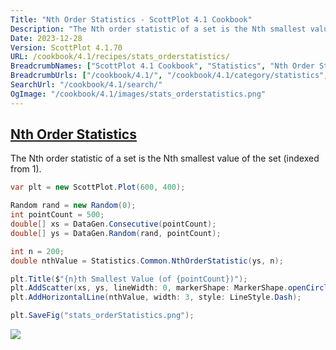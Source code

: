 ```yaml
---
Title: "Nth Order Statistics - ScottPlot 4.1 Cookbook"
Description: "The Nth order statistic of a set is the Nth smallest value of the set (indexed from 1)."
Date: 2023-12-28
Version: ScottPlot 4.1.70
URL: /cookbook/4.1/recipes/stats_orderstatistics/
BreadcrumbNames: ["ScottPlot 4.1 Cookbook", "Statistics", "Nth Order Statistics"]
BreadcrumbUrls: ["/cookbook/4.1/", "/cookbook/4.1/category/statistics", "/cookbook/4.1/recipes/stats_orderstatistics/"]
SearchUrl: "/cookbook/4.1/search/"
OgImage: "/cookbook/4.1/images/stats_orderstatistics.png"
---
```


<h2><a id='nth-order-statistics' href='/cookbook/4.1/recipes/stats_orderstatistics/'>Nth Order Statistics</a></h2>

The Nth order statistic of a set is the Nth smallest value of the set (indexed from 1).

```cs
var plt = new ScottPlot.Plot(600, 400);

Random rand = new Random(0);
int pointCount = 500;
double[] xs = DataGen.Consecutive(pointCount);
double[] ys = DataGen.Random(rand, pointCount);

int n = 200;
double nthValue = Statistics.Common.NthOrderStatistic(ys, n);

plt.Title($"{n}th Smallest Value (of {pointCount})");
plt.AddScatter(xs, ys, lineWidth: 0, markerShape: MarkerShape.openCircle);
plt.AddHorizontalLine(nthValue, width: 3, style: LineStyle.Dash);

plt.SaveFig("stats_orderStatistics.png");
```

<img src='../../images/stats_orderstatistics.png' class='d-block mx-auto my-5' />


